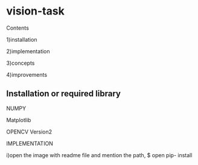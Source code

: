 # vision-task
Contents 




1)installation 



2)implementation



3)concepts 

4)improvements



## Installation or required library

NUMPY

Matplotlib

OPENCV Version2

IMPLEMENTATION

i)open the image with readme file and mention the path,
$ open pip- install

